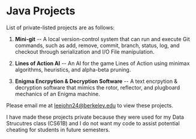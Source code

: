 # Java Projects
List of private-listed projects are as follows:

1. <b>Mini-git</b> -- A local version-control system that can run and execute Git commands, such as add, remove, commit, branch, status, log, and checkout through serialization and I/O File manipulation.


2. <b>Lines of Action AI</b> -- An AI for the game Lines of Action using minimax algorithms, heuristics, and alpha-beta pruning.



3. <b>Enigma Encrpytion & Decryption Software</b> -- A text encrpytion & decryption software that mimics the rotor, reflector, and plugboard mechanics of an Enigma machine.





Please email me at leejohn24@berkeley.edu to view these projects. 

I have made these projects private because they were used for my Data Strucutres class (CS61B) and I do not want my code to assist potential cheating for students in future semesters.
